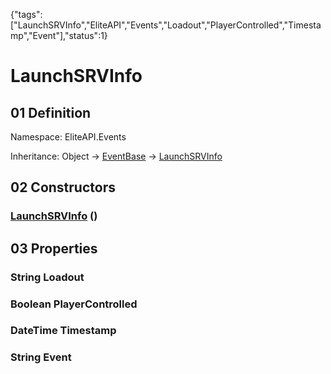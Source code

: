 {"tags":["LaunchSRVInfo","EliteAPI","Events","Loadout","PlayerControlled","Timestamp","Event"],"status":1}

# LaunchSRVInfo

## 01 Definition

Namespace: <span class='code'>EliteAPI.Events</span>

Inheritance: <span class='code'>Object</span> → <span class='code'>[EventBase](../../EliteAPI/Events/EventBase.html)</span> → <span class='code'>[LaunchSRVInfo](../../EliteAPI/Events/LaunchSRVInfo.html)</span>

## 02 Constructors

### <span class='code'>[LaunchSRVInfo](../../EliteAPI/Events/LaunchSRVInfo.html)</span> ()

## 03 Properties

### <span class='code'>String</span> Loadout

### <span class='code'>Boolean</span> PlayerControlled

### <span class='code'>DateTime</span> Timestamp

### <span class='code'>String</span> Event

